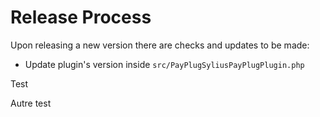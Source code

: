 # Release Process

Upon releasing a new version there are checks and updates to be made:
* Update plugin's version inside `src/PayPlugSyliusPayPlugPlugin.php`

Test

Autre test